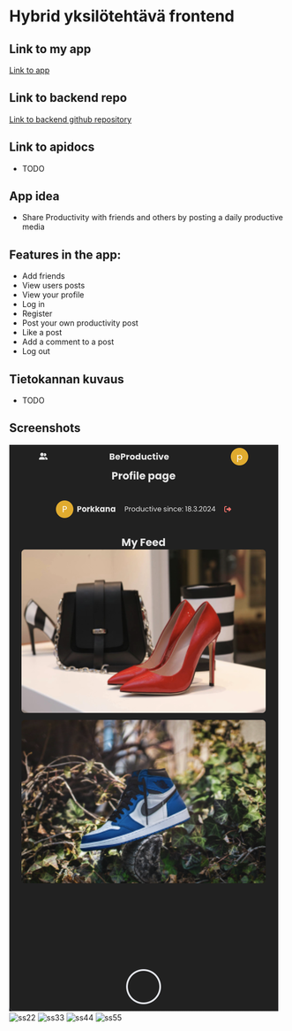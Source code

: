 # Hybrid yksilötehtävä frontend

## Link to my app
[Link to app](https://users.metropolia.fi/~veetiso/vuosi3/hybrid/react-2/)

## Link to backend repo
[Link to backend github repository](https://github.com/Vege25/hybrid-servers)

## Link to apidocs
- TODO

## App idea
- Share Productivity with friends and others by posting a daily productive media
## Features in the app:
- Add friends
- View users posts
- View your profile
- Log in
- Register
- Post your own productivity post
- Like a post
- Add a comment to a post
- Log out

## Tietokannan kuvaus
- TODO
## Screenshots
![ss11](src/assets/screenshots/ss11.png)
![ss22](screenshots/ss22.png)
![ss33](screenshots/ss33.png)
![ss44](screenshots/ss44.png)
![ss55](screenshots/ss55.png)
